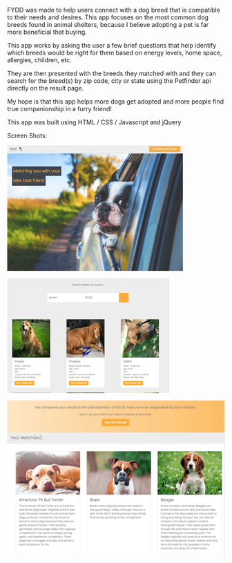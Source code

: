 FYDD was made to help users connect with a dog breed that is compatible to their needs and desires. This app focuses on the most common dog breeds found in animal shelters, because I believe adopting a pet is far more beneficial that buying. 

This app works by asking the user a few brief questions that help identify which breeds would be right for them based on energy levels, home space, allergies, children, etc. 

They are then presented with the breeds they matched with and they can search for the breed(s) by zip code, city or state using the Petfinder api directly on the result page. 

My hope is that this app helps more dogs get adopted and more people find true companionship in a furry friend!

This app was built using HTML / CSS / Javascript and jQuery

Screen Shots:

![Screenshot](screenshot1.png)


![Screenshot](screenshot2.png)


![Screenshot](screenshot3.png)
